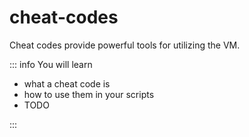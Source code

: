 # cheat-codes

Cheat codes provide powerful tools for utilizing the VM.

::: info You will learn

- what a cheat code is
- how to use them in your scripts
- TODO

:::
